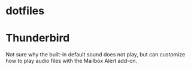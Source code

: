 dotfiles
========

Thunderbird
===========

Not sure why the built-in default sound does not play, but can customize
how to play audio files with the Mailbox Alert add-on.
